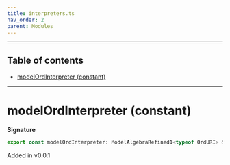 ```yaml
---
title: interpreters.ts
nav_order: 2
parent: Modules
---
```


---

<h2 class="text-delta">Table of contents</h2>

- [modelOrdInterpreter (constant)](#modelordinterpreter-constant)

---

# modelOrdInterpreter (constant)

**Signature**

```ts
export const modelOrdInterpreter: ModelAlgebraRefined1<typeof OrdURI> & ModelAlgebraNewtype1<typeof OrdURI> & ModelAlgebraPrimitive1<typeof OrdURI> & ModelAlgebraIntersection1<typeof OrdURI> & ModelAlgebraSet1<typeof OrdURI> & ModelAlgebraStrMap1<typeof OrdURI> & ModelAlgebraTaggedUnions1<typeof OrdURI> = ...
```

Added in v0.0.1
